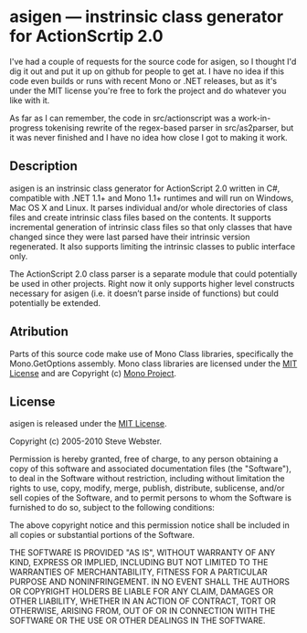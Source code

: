 # asigen — instrinsic class generator for ActionScrtip 2.0

I've had a couple of requests for the source code for asigen, so I thought I'd dig it out and put it up on github for people to get at. I have no idea if this code even builds or runs with recent Mono or .NET releases, but as it's under the MIT license you're free to fork the project and do whatever you like with it.

As far as I can remember, the code in src/actionscript was a work-in-progress tokenising rewrite of the regex-based parser in src/as2parser, but it was never finished and I have no idea how close I got to making it work.

## Description

asigen is an instrinsic class generator for ActionScript 2.0 written in C#, compatible with .NET 1.1+ and Mono 1.1+ runtimes and will run on Windows, Mac OS X and Linux. It parses individual and/or whole directories of class files and create intrinsic class files based on the contents. It supports incremental generation of intrinsic class files so that only classes that have changed since they were last parsed have their intrinsic version regenerated. It also supports limiting the intrinsic classes to public interface only.

The ActionScript 2.0 class parser is a separate module that could potentially be used in other projects. Right now it only supports higher level constructs necessary for asigen (i.e. it doesn’t parse inside of functions) but could potentially be extended.

## Atribution

Parts of this source code make use of Mono Class libraries, specifically the Mono.GetOptions assembly.  Mono class libraries are licensed under the [MIT License](http://www.opensource.org/licenses/mit-license.php) and are Copyright (c) [Mono Project](http://www.mono-project.com).

## License

asigen is released under the [MIT License](http://www.opensource.org/licenses/mit-license.php).

Copyright (c) 2005-2010 Steve Webster.

Permission is hereby granted, free of charge, to any person obtaining a copy
of this software and associated documentation files (the "Software"), to deal
in the Software without restriction, including without limitation the rights
to use, copy, modify, merge, publish, distribute, sublicense, and/or sell
copies of the Software, and to permit persons to whom the Software is
furnished to do so, subject to the following conditions:

The above copyright notice and this permission notice shall be included in
all copies or substantial portions of the Software.

THE SOFTWARE IS PROVIDED "AS IS", WITHOUT WARRANTY OF ANY KIND, EXPRESS OR
IMPLIED, INCLUDING BUT NOT LIMITED TO THE WARRANTIES OF MERCHANTABILITY,
FITNESS FOR A PARTICULAR PURPOSE AND NONINFRINGEMENT. IN NO EVENT SHALL THE
AUTHORS OR COPYRIGHT HOLDERS BE LIABLE FOR ANY CLAIM, DAMAGES OR OTHER
LIABILITY, WHETHER IN AN ACTION OF CONTRACT, TORT OR OTHERWISE, ARISING FROM,
OUT OF OR IN CONNECTION WITH THE SOFTWARE OR THE USE OR OTHER DEALINGS IN
THE SOFTWARE.